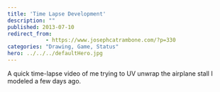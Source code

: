 ```yaml
---
title: 'Time Lapse Development'
description: ""
published: 2013-07-10
redirect_from: 
            - https://www.josephcatrambone.com/?p=330
categories: "Drawing, Game, Status"
hero: ../../../defaultHero.jpg
---
```

A quick time-lapse video of me trying to UV unwrap the airplane stall I modeled a few days ago.
